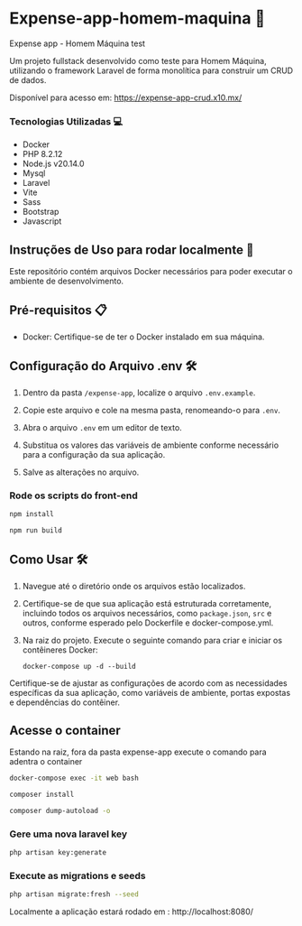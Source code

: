 # Expense-app-homem-maquina 🚀
Expense app - Homem Máquina test

Um projeto fullstack desenvolvido como teste para Homem Máquina, utilizando o framework Laravel de forma monolítica para construir um CRUD de dados.

<p>Disponível para acesso em: <a href="https://expense-app-crud.x10.mx/" target="_blank">https://expense-app-crud.x10.mx/</a></p>

### Tecnologias Utilizadas 💻

- Docker
- PHP 8.2.12
- Node.js v20.14.0
- Mysql
- Laravel
- Vite
- Sass
- Bootstrap
- Javascript

## Instruções de Uso para rodar localmente 🚀

Este repositório contém arquivos Docker necessários para poder executar o ambiente de desenvolvimento.

## Pré-requisitos 📋

- Docker: Certifique-se de ter o Docker instalado em sua máquina. 


## Configuração do Arquivo .env 🛠️

1. Dentro da pasta `/expense-app`, localize o arquivo `.env.example`.

2. Copie este arquivo e cole na mesma pasta, renomeando-o para `.env`.

3. Abra o arquivo `.env` em um editor de texto.

4. Substitua os valores das variáveis de ambiente conforme necessário para a configuração da sua aplicação.

5. Salve as alterações no arquivo.

### Rode os scripts do front-end 
```bash
npm install

npm run build
```

## Como Usar 🛠️

1. Navegue até o diretório onde os arquivos estão localizados.

2. Certifique-se de que sua aplicação está estruturada corretamente, incluindo todos os arquivos necessários, como `package.json`, `src` e outros, conforme esperado pelo Dockerfile e docker-compose.yml.

3. Na raiz do projeto. Execute o seguinte comando para criar e iniciar os contêineres Docker:

    ```
    docker-compose up -d --build
    ```

Certifique-se de ajustar as configurações de acordo com as necessidades específicas da sua aplicação, como variáveis de ambiente, portas expostas e dependências do contêiner.

## Acesse o container
Estando na raiz, fora da pasta expense-app execute o comando para adentra o container

```bash
docker-compose exec -it web bash
```

```bash
composer install

composer dump-autoload -o
```

### Gere uma nova laravel key
```bash
php artisan key:generate
```
### Execute as migrations e seeds
```bash
php artisan migrate:fresh --seed
```

Localmente a aplicação estará rodado em : http://localhost:8080/